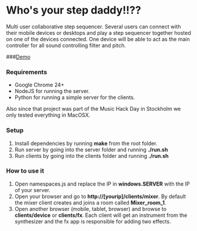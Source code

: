 Who's your step daddy!!??
=====

Multi user collaborative step sequencer. Several users can connect with their mobile devices or desktops and play a step sequencer together hosted on one of the devices connected. 
One device will be able to act as the main controller for all sound controlling filter and pitch.

###<a href="http://experiments.72lions.com/stepdaddy/sequencer/">Demo</a>

### Requirements
* Google Chrome 24+
* NodeJS for running the server.
* Python for running a simple server for the clients. 

Also since that project was part of the Music Hack Day in Stockholm we only tested everything in MacOSX.


### Setup

1. Install dependencies by running **make** from the root folder.
2. Run server by going into the server folder and running **./run.sh**
3. Run clients by going into the clients folder and running **./run.sh**

### How to use it

1. Open namespaces.js and replace the IP in **windows.SERVER** with the IP of your server.
2. Open your browser and go to **http://[yourip]/clients/mixer**. By default the mixer client creates and joins a room called **Mixer_room_1**.
3. Open another browser (mobile, tablet, browser) and browse to **clients/device** or **clients/fx**. Each client will get an instrument from the synthesizer and the fx app is responsible for adding two effects.
